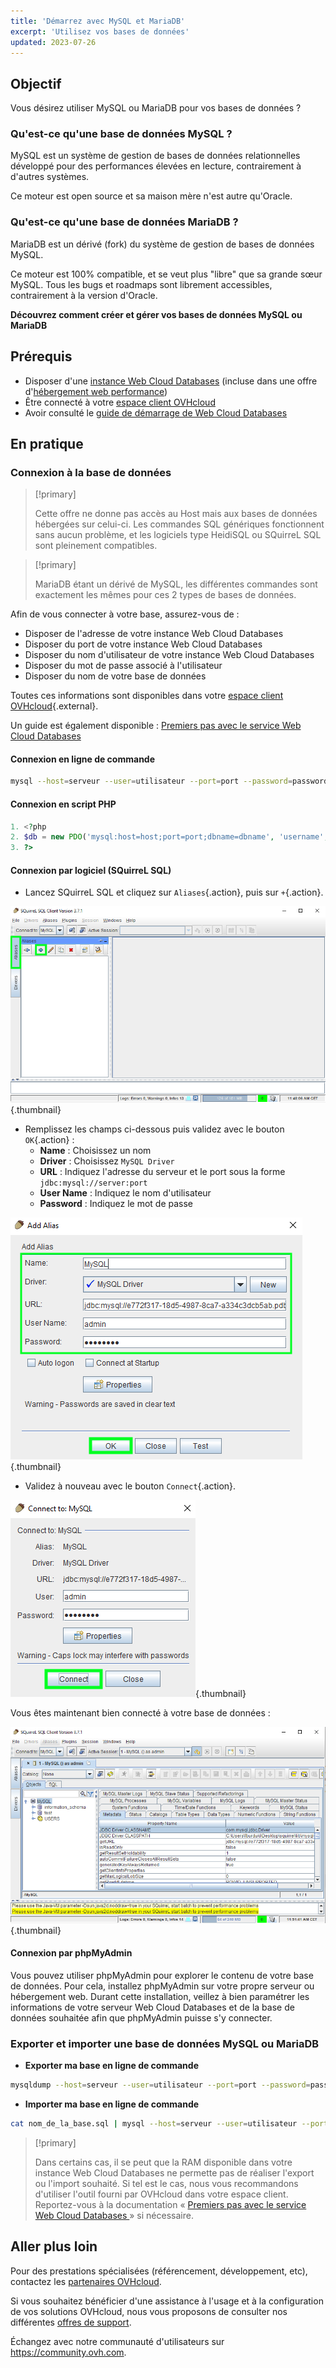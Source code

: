 ```yaml
---
title: 'Démarrez avec MySQL et MariaDB'
excerpt: 'Utilisez vos bases de données'
updated: 2023-07-26
---
```


## Objectif

Vous désirez utiliser MySQL ou MariaDB pour vos bases de données ?

### Qu'est-ce qu'une base de données MySQL ?

MySQL est un système de gestion de bases de données relationnelles développé pour des performances élevées en lecture, contrairement à d'autres systèmes.

Ce moteur est open source et sa maison mère n'est autre qu'Oracle.

### Qu'est-ce qu'une base de données MariaDB ?

MariaDB est un dérivé (fork) du système de gestion de bases de données MySQL.

Ce moteur est 100% compatible, et se veut plus "libre" que sa grande sœur MySQL. Tous les bugs et roadmaps sont librement accessibles, contrairement à la version d'Oracle.

**Découvrez comment créer et gérer vos bases de données MySQL ou MariaDB**

## Prérequis

- Disposer d'une [instance Web Cloud Databases](https://www.ovhcloud.com/fr/web-cloud/databases/) (incluse dans une offre d'[hébergement web performance](https://www.ovhcloud.com/fr/web-hosting/))
- Être connecté à votre [espace client OVHcloud](https://www.ovh.com/auth/?action=gotomanager&from=https://www.ovh.com/fr/&ovhSubsidiary=fr)
- Avoir consulté le [guide de démarrage de Web Cloud Databases](/pages/web_cloud/web_cloud_databases/starting_with_clouddb)

## En pratique

### Connexion à la base de données

> [!primary]
>
> Cette offre ne donne pas accès au Host mais aux bases de données hébergées sur celui-ci. Les commandes SQL génériques fonctionnent sans aucun problème, et les logiciels type HeidiSQL ou SQuirreL SQL sont pleinement compatibles.
> 

> [!primary]
>
> MariaDB étant un dérivé de MySQL, les différentes commandes sont exactement les mêmes pour ces 2 types de bases de données.
> 

Afin de vous connecter à votre base, assurez-vous de :

- Disposer de l'adresse de votre instance Web Cloud Databases
- Disposer du port de votre instance Web Cloud Databases
- Disposer du nom d'utilisateur de votre instance Web Cloud Databases
- Disposer du mot de passe associé à l'utilisateur
- Disposer du nom de votre base de données

Toutes ces informations sont disponibles dans votre [espace client OVHcloud](https://www.ovh.com/auth/?action=gotomanager&from=https://www.ovh.com/fr/&ovhSubsidiary=fr){.external}.

Un guide est également disponible : [Premiers pas avec le service Web Cloud Databases](/pages/web_cloud/web_cloud_databases/starting_with_clouddb)

#### Connexion en ligne de commande

```bash
mysql --host=serveur --user=utilisateur --port=port --password=password nom_de_la_base
```

#### Connexion en script PHP

```php
1. <?php
2. $db = new PDO('mysql:host=host;port=port;dbname=dbname', 'username', 'password');
3. ?>
```

#### Connexion par logiciel (SQuirreL SQL)

- Lancez SQuirreL SQL et cliquez sur `Aliases`{.action}, puis sur `+`{.action}.

![launch SQuirreL SQL](images/aliases.png){.thumbnail}

- Remplissez les champs ci-dessous puis validez avec le bouton `OK`{.action} :
    - **Name** : Choisissez un nom
    - **Driver** : Choisissez `MySQL Driver`
    - **URL** : Indiquez l'adresse du serveur et le port sous la forme `jdbc:mysql://server:port`
    - **User Name** : Indiquez le nom d'utilisateur
    - **Password** : Indiquez le mot de passe

![config connection](images/add-alias.png){.thumbnail}

- Validez à nouveau avec le bouton `Connect`{.action}.

![valid connection](images/connect-to-mysql.png){.thumbnail}

Vous êtes maintenant bien connecté à votre base de données :

![config connection](images/general-dashboard.png){.thumbnail}

#### Connexion par phpMyAdmin

Vous pouvez utiliser phpMyAdmin pour explorer le contenu de votre base de données. Pour cela, installez phpMyAdmin sur votre propre serveur ou hébergement web. Durant cette installation, veillez à bien paramétrer les informations de votre serveur Web Cloud Databases et de la base de données souhaitée afin que phpMyAdmin puisse s'y connecter.

### Exporter et importer une base de données MySQL ou MariaDB

- **Exporter ma base en ligne de commande**

```bash
mysqldump --host=serveur --user=utilisateur --port=port --password=password nom_de_la_base > nom_de_la_base.sql
```

- **Importer ma base en ligne de commande**

```bash
cat nom_de_la_base.sql | mysql --host=serveur --user=utilisateur --port=port --password=password nom_de_la_base
```

> [!primary]
>
> Dans certains cas, il se peut que la RAM disponible dans votre instance Web Cloud Databases ne permette pas de réaliser l'export ou l'import souhaité. Si tel est le cas, nous vous recommandons d'utiliser l'outil fourni par OVHcloud dans votre espace client. Reportez-vous à la documentation « [Premiers pas avec le service Web Cloud Databases ](/pages/web_cloud/web_cloud_databases/starting_with_clouddb#importation-dune-base-de-donnees) » si nécessaire.
>

## Aller plus loin

Pour des prestations spécialisées (référencement, développement, etc), contactez les [partenaires OVHcloud](https://partner.ovhcloud.com/fr/directory/).

Si vous souhaitez bénéficier d'une assistance à l'usage et à la configuration de vos solutions OVHcloud, nous vous proposons de consulter nos différentes [offres de support](https://www.ovhcloud.com/fr/support-levels/).

Échangez avec notre communauté d'utilisateurs sur <https://community.ovh.com>.